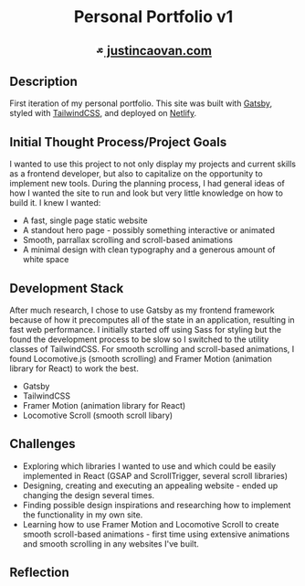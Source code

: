 <h1 align="center">
  Personal Portfolio v1
</h1>

<h2 align="center">
  <a href='https://justincaovan.com/'><img alt="Icon" src="src/images/favicon.png" width="16" />
justincaovan.com </a>
</h2>

## Description
First iteration of my personal portfolio. This site was built with <a href='https://www.gatsbyjs.com/'>Gatsby</a>, styled with <a href='https://tailwindcss.com/'>TailwindCSS</a>, and deployed on <a href='https://www.netlify.com/'>Netlify</a>.


## Initial Thought Process/Project Goals
I wanted to use this project to not only display my projects and current skills as a frontend developer, but also to capitalize on the opportunity to implement new tools. During the planning process, I had general ideas of how I wanted the site to run and look but very little knowledge on how to build it. I knew I wanted:

* A fast, single page static website
* A standout hero page - possibly something interactive or animated
* Smooth, parrallax scrolling and scroll-based animations
* A minimal design with clean typography and a generous amount of white space

## Development Stack
After much research, I chose to use Gatsby as my frontend framework because of how it precomputes all of the state in an application, resulting in fast web performance. I initially started off using Sass for styling but the found the development process to be slow so I switched to the utility classes of TailwindCSS. For smooth scrolling and scroll-based animations, I found Locomotive.js (smooth scrolling) and Framer Motion (animation library for React) to work the best.
* Gatsby
* TailwindCSS 
* Framer Motion (animation library for React)
* Locomotive Scroll (smooth scroll libary)

## Challenges
* Exploring which libraries I wanted to use and which could be easily implemented in React (GSAP and ScrollTrigger, several scroll libraries)
* Designing, creating and executing an appealing website - ended up changing the design several times.
* Finding possible design inspirations and researching how to implement the functionality in my own site.
* Learning how to use Framer Motion and Locomotive Scroll to create smooth scroll-based animations - first time using extensive animations and smooth scrolling in any websites I've built.

## Reflection
